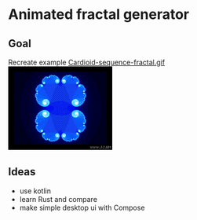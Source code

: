 # Animated fractal generator

## Goal

Recreate example [Cardioid-sequence-fractal.gif](https://www.dropbox.com/s/e1zqzyxn6cz9wm4/Cardioid-sequence-fractal.gif?dl=0)
![gif](./Cardioid-sequence-fractal.gif)

## Ideas

- use kotlin
- learn Rust and compare
- make simple desktop ui with Compose
